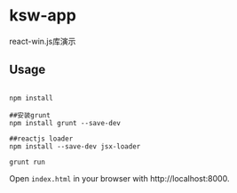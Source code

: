 # ksw-app

react-win.js库演示

## Usage

```

npm install

##安装grunt 
npm install grunt --save-dev

##reactjs loader 
npm install --save-dev jsx-loader

grunt run
```

Open `index.html` in your browser with http://localhost:8000.